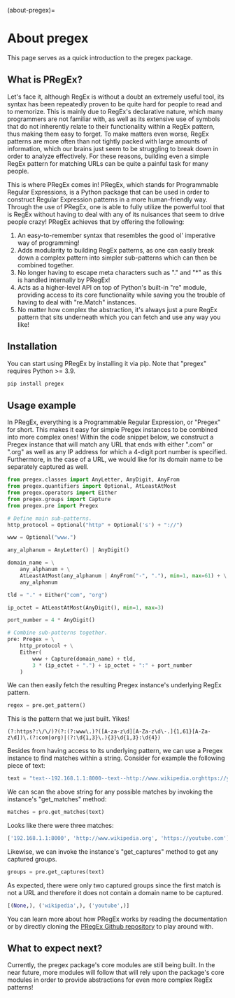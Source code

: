 (about-pregex)=

# About pregex

This page serves as a quick introduction to the pregex package.


<!-- What is PRegEx? -->
## What is PRegEx?

Let's face it, although RegEx is without a doubt an extremely useful tool, its syntax has been repeatedly proven to be quite hard for people to read and to memorize. This is mainly due to RegEx's declarative nature, which many programmers are not familiar with, as well as its extensive use of symbols that do not inherently relate to their functionality within a RegEx pattern, thus making them easy to forget. To make matters even worse, RegEx patterns are more often than not tightly packed with large amounts of information, which our brains just seem to be struggling to break down in order to analyze effectively. For these reasons, building even a simple RegEx pattern for matching URLs can be quite a painful task for many people.

This is where PRegEx comes in! PRegEx, which stands for Programmable Regular Expressions, is a Python package that can be used in order to construct Regular Expression patterns in a more human-friendly way. Through the use of PRegEx, one is able to fully utilize the powerful tool that is RegEx without having to deal with any of its nuisances that seem to drive people crazy! PRegEx achieves that by offering the following:

1. An easy-to-remember syntax that resembles the good ol' imperative way of programming!
2. Adds modularity to building RegEx patterns, as one can easily break down a complex pattern into simpler sub-patterns which can then be combined together.
3. No longer having to escape meta characters such as "." and "*" as this is handled internally by PRegEx!
4. Acts as a higher-level API on top of Python's built-in "re" module, providing access to its core functionality while saving you the trouble of having to deal with "re.Match" instances.
5. No matter how complex the abstraction, it's always just a pure RegEx pattern that sits underneath which you can fetch and use any way you like!


<!-- Installation -->
## Installation

You can start using PRegEx by installing it via pip. Note that "pregex" requires Python >= 3.9.

```sh
pip install pregex
```


<!-- Usage example -->
## Usage example

In PRegEx, everything is a Programmable Regular Expression, or "Pregex" for short. This makes it easy for simple Pregex instances to be combined into more complex ones! Within the code snippet below, we construct a Pregex instance that will match any URL that ends with either ".com" or ".org" as well as any IP address for which a 4-digit port number is specified. Furthermore, in the case of a URL, we would like for its domain name to be separately captured as well.

```python
from pregex.classes import AnyLetter, AnyDigit, AnyFrom
from pregex.quantifiers import Optional, AtLeastAtMost
from pregex.operators import Either
from pregex.groups import Capture
from pregex.pre import Pregex

# Define main sub-patterns.
http_protocol = Optional("http" + Optional('s') + "://")

www = Optional("www.")

any_alphanum = AnyLetter() | AnyDigit()

domain_name = \
    any_alphanum + \
    AtLeastAtMost(any_alphanum | AnyFrom("-", "."), min=1, max=61) + \
    any_alphanum

tld = "." + Either("com", "org")

ip_octet = AtLeastAtMost(AnyDigit(), min=1, max=3)

port_number = 4 * AnyDigit()

# Combine sub-patterns together.
pre: Pregex = \
    http_protocol + \
    Either(
        www + Capture(domain_name) + tld,
        3 * (ip_octet + ".") + ip_octet + ":" + port_number
    )
```

We can then easily fetch the resulting Pregex instance's underlying RegEx pattern.
```python
regex = pre.get_pattern()
```

This is the pattern that we just built. Yikes!
```
(?:https?:\/\/)?(?:(?:www\.)?([A-za-z\d][A-Za-z\d\-.]{1,61}[A-Za-z\d])\.(?:com|org)|(?:\d{1,3}\.){3}\d{1,3}:\d{4})
```

Besides from having access to its underlying pattern, we can use a Pregex instance to find matches within a string. Consider for example the following piece of text:
```python
text = "text--192.168.1.1:8000--text--http://www.wikipedia.orghttps://youtube.com--text"
```
We can scan the above string for any possible matches by invoking the instance's "get_matches" method:
```python
matches = pre.get_matches(text)
```

Looks like there were three matches:
```python
['192.168.1.1:8000', 'http://www.wikipedia.org', 'https://youtube.com']
```

Likewise, we can invoke the instance's "get_captures" method to get any captured groups.
```python
groups = pre.get_captures(text)
```
As expected, there were only two captured groups since the first match is not a URL and therefore it does not contain a domain name to be captured.
```python
[(None,), ('wikipedia',), ('youtube',)]
```

You can learn more about how PRegEx works by reading the documentation or by directly cloning the [PRegEx Github repository][repo-url] to play around with.


<!-- What to expect next? -->
## What to expect next?

Currently, the pregex package's core modules are still being built. In the near future, more modules will follow that will rely upon the package's core modules in order to provide abstractions for even more complex RegEx patterns!

<!-- MARKDOWN LINKS & IMAGES -->
[repo-url]: https://github.com/manoss96/pregex